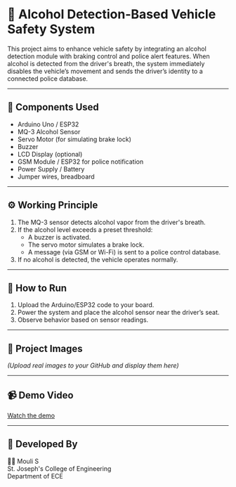 # 🚗 Alcohol Detection-Based Vehicle Safety System

This project aims to enhance vehicle safety by integrating an alcohol detection module with braking control and police alert features. When alcohol is detected from the driver's breath, the system immediately disables the vehicle’s movement and sends the driver’s identity to a connected police database.

---

## 📌 Components Used

- Arduino Uno / ESP32
- MQ-3 Alcohol Sensor
- Servo Motor (for simulating brake lock)
- Buzzer
- LCD Display (optional)
- GSM Module / ESP32 for police notification
- Power Supply / Battery
- Jumper wires, breadboard

---

## ⚙️ Working Principle

1. The MQ-3 sensor detects alcohol vapor from the driver's breath.
2. If the alcohol level exceeds a preset threshold:
   - A buzzer is activated.
   - The servo motor simulates a brake lock.
   - A message (via GSM or Wi-Fi) is sent to a police control database.
3. If no alcohol is detected, the vehicle operates normally.

---

## 🔧 How to Run

1. Upload the Arduino/ESP32 code to your board.
2. Power the system and place the alcohol sensor near the driver’s seat.
3. Observe behavior based on sensor readings.

---

## 📸 Project Images

*(Upload real images to your GitHub and display them here)*

---

## 📹 Demo Video

[Watch the demo](https://your-demo-link)

---

## 🧠 Developed By

👨‍💻 Mouli S  
St. Joseph's College of Engineering  
Department of ECE
